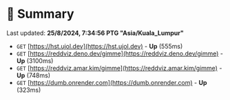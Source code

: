 # 📖 Summary
Last updated: **25/8/2024, 7:34:56 PTG "Asia/Kuala_Lumpur"**

- `GET` [https://hst.ujol.dev](https://hst.ujol.dev) - **Up** (555ms)
- `GET` [https://reddviz.deno.dev/gimme](https://reddviz.deno.dev/gimme) - **Up** (3100ms)
- `GET` [https://reddviz.amar.kim/gimme](https://reddviz.amar.kim/gimme) - **Up** (748ms)
- `GET` [https://dumb.onrender.com](https://dumb.onrender.com) - **Up** (323ms)
